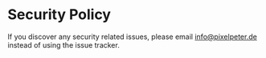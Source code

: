 # Security Policy

If you discover any security related issues, please email info@pixelpeter.de instead of using the issue tracker.
